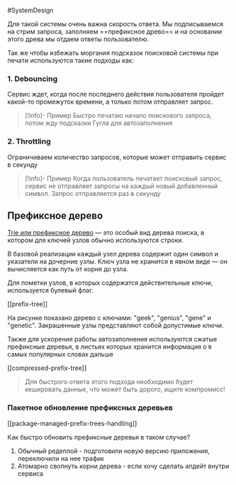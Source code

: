 #SystemDesign 

Для такой системы очень важна скорость ответа. Мы подписываемся на стрим запроса, заполняем ==префиксное древо== и на основании этого древа мы отдаем ответы пользователю.

Так же чтобы избежать моргания подсказок поисковой системы при печати используются такие подходы как:
### 1. Debouncing
Сервис ждет, когда после последнего действия пользователя пройдет какой-то промежуток времени, а только потом отправляет запрос.
> [!info]- Пример
> Быстро печатаю начало поискового запроса, потом жду подсказки Гугла для автозаполнения

### 2. Throttling
Ограничиваем количество запросов, которые может отправить сервис в секунду
>[!info]- Пример
>Когда пользователь печатает поисковый запрос, сервис не отправляет запросы на каждый новый добавленный символ. Запрос отправляется раз в секунду

## Префиксное дерево

[Trie или префиксное дерево](https://habr.com/ru/companies/otus/articles/674378/) — это особый вид дерева поиска, в котором для ключей узлов обычно используются строки.

В базовой реализации каждый узел дерева содержит один символ и указатели на дочерние узлы. Ключ узла не хранится в явном виде — он вычисляется как путь от корня до узла.

Для пометки узлов, в которых содержатся действительные ключи, используется булевый флаг.

[[prefix-tree]]

На рисунке показано дерево с ключами: "geek", "genius", "gene" и "genetic". Закрашенные узлы представляют собой допустимые ключи.

Также для ускорения работы автозаполнения используются сжатые префиксные деревья, в листьях которых хранится информация о `N` самых популярных словах дальше

[[compressed-prefix-tree]]

> Для быстрого ответа этого подхода необходимо будет кешировать данные, что может быть дорого, ищите компромисс!

### Пакетное обновление префиксных деревьев

[[package-managed-prefix-trees-handling]]

Как быстро обновить префиксные деревья в таком случае?
1. Обычный редеплой - подготовили новую версию приложения, переключили на нее трафик
2. Атомарно свопнуть корни дерева - если хочу сделать апдейт внутри сервиса